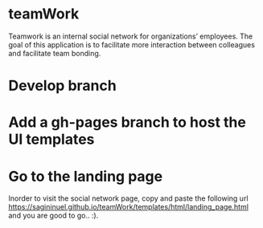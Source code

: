 # teamWork
Teamwork is an internal social network for organizations’ employees. The goal of this application is to facilitate more interaction between colleagues and facilitate team bonding.

# Develop branch

# Add a gh-pages branch to host the UI templates

# Go to the landing page
Inorder to visit the social network page, copy and paste the following url https://sagininuel.github.io/teamWork/templates/html/landing_page.html and you are good to go.. :).
